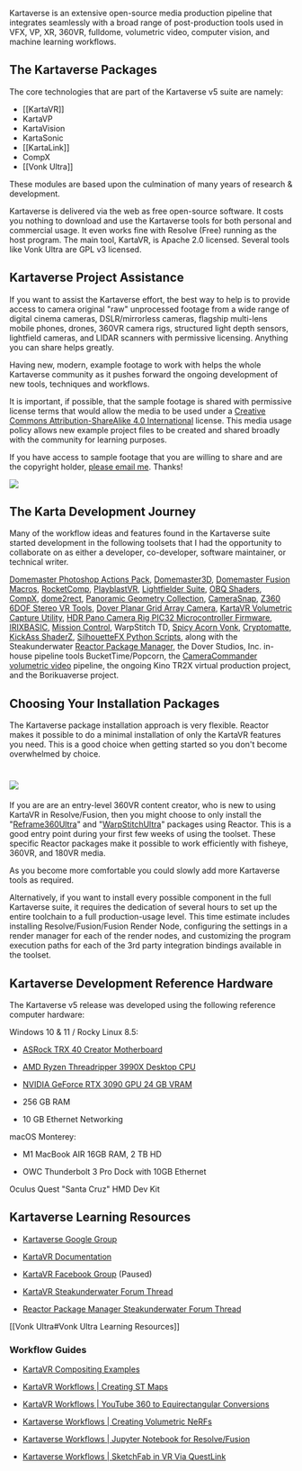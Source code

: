 Kartaverse is an extensive open-source media production pipeline that integrates seamlessly with a broad range of post-production tools used in VFX, VP, XR, 360VR, fulldome, volumetric video, computer vision, and machine learning workflows.

## The Kartaverse Packages

The core technologies that are part of the Kartaverse v5 suite are namely:

-   [[KartaVR]]
-   KartaVP
-   KartaVision
-   KartaSonic
-   [[KartaLink]]
-   CompX
-   [[Vonk Ultra]]

These modules are based upon the culmination of many years of research & development.

Kartaverse is delivered via the web as free open-source software. It costs you nothing to download and use the Kartaverse tools for both personal and commercial usage. It even works fine with Resolve (Free) running as the host program. The main tool, KartaVR, is Apache 2.0 licensed. Several tools like Vonk Ultra are GPL v3 licensed.

## Kartaverse Project Assistance

If you want to assist the Kartaverse effort, the best way to help is to provide access to camera original "raw" unprocessed footage from a wide range of digital cinema cameras, DSLR/mirrorless cameras, flagship multi-lens mobile phones, drones, 360VR camera rigs, structured light depth sensors, lightfield cameras, and LIDAR scanners with permissive licensing. Anything you can share helps greatly.

Having new, modern, example footage to work with helps the whole Kartaverse community as it pushes forward the ongoing development of new tools, techniques and workflows. 

It is important, if possible, that the sample footage is shared with permissive license terms that would allow the media to be used under a [Creative Commons Attribution-ShareAlike 4.0 International](http://creativecommons.org/licenses/by-sa/4.0/) license. This media usage policy allows new example project files to be created and shared broadly with the community for learning purposes. 

If you have access to sample footage that you are willing to share and are the copyright holder, [please email me](mailto:andrew@andrewhazelden.com). Thanks!

![](https://lh5.googleusercontent.com/tRxKZVDXHhtWnqhHML_bSS5XFYnTIrKBjbp51LPkGWsW69d0Ir2vp6mrpTyupvtzqX1DcYReKYmxP7srGqTTNM9a8VaYAK9gNybmbVnOdppKAtuup-08r91j12tSjac7fX_KavOQmLQqe8bs1RGPhrywRgqrvMJz_stk0-PWeUpyQFrkWcvj4KdZih8GYA)

## The Karta Development Journey

Many of the workflow ideas and features found in the Kartaverse suite started development in the following toolsets that I had the opportunity to collaborate on as either a developer, co-developer, software maintainer, or technical writer.

  

[Domemaster Photoshop Actions Pack](https://github.com/AndrewHazelden/Domemaster-Photoshop-Actions-Pack), [Domemaster3D](https://github.com/zicher3d-org/domemaster-stereo-shader), [Domemaster Fusion Macros](https://forum.blackmagicdesign.com/viewtopic.php?f=13&t=34060), [RocketComp](http://www.cgchannel.com/2015/07/andrew-hazelden-releases-rocketcomp-for-maya/), [PlayblastVR](http://www.cgchannel.com/2016/07/andrew-hazelden-releases-playblastvr-for-maya-v2-0/), [Lightfielder Suite](https://github.com/AndrewHazelden/LightfielderSuite), [OBQ Shaders](https://github.com/madesjardins/Obq_Shaders), [CompX](https://github.com/AndrewHazelden/CompX), [dome2rect](https://github.com/AndrewHazelden/dome2rect), [Panoramic Geometry Collection](https://github.com/AndrewHazelden/Panoramic_Geometry_Collection), [CameraSnap](https://github.com/AndrewHazelden/CameraSnap_Tools), [Z360 6DOF Stereo VR Tools](https://github.com/AndrewHazelden/Z360-6DOF-Stereo-VR-Tools), [Dover Planar Grid Array Camera](https://youtu.be/sKbzGgLLCoo), [KartaVR Volumetric Capture Utility](https://youtu.be/4rH4hbzQdYU), [HDR Pano Camera Rig PIC32 Microcontroller Firmware](https://libstock.mikroe.com/projects/view/1129/building-an-hdr-panoramic-camera-rig), [IRIXBASIC](https://github.com/AndrewHazelden/IRIXBASIC), [Mission Control](https://github.com/AndrewHazelden/Mission_Control_for_Raspberry_Pi/), WarpStitch TD, [Spicy Acorn Vonk](https://github.com/Spicy-Acorn), [Cryptomatte](https://github.com/Psyop/Cryptomatte), [KickAss ShaderZ](https://www.steakunderwater.com/wesuckless/viewtopic.php?t=3648), [SilhouetteFX Python Scripts](https://github.com/AndrewHazelden/SilhouetteFX-Python-Scripts), along with the Steakunderwater [Reactor Package Manager](https://gitlab.com/WeSuckLess/Reactor), the Dover Studios, Inc. in-house pipeline tools BucketTime/Popcorn, the [CameraCommander volumetric video](https://www.youtube.com/watch?v=dWECCiS__OY) pipeline, the ongoing Kino TR2X virtual production project, and the Borikuaverse project.

## Choosing Your Installation Packages

The Kartaverse package installation approach is very flexible. Reactor makes it possible to do a minimal installation of only the KartaVR features you need. This is a good choice when getting started so you don't become overwhelmed by choice.

# ![](https://lh5.googleusercontent.com/dJOAvNlyqSQwTcbQCNFnSOaMQXXbiIaHoozIW0f_R2KJpF3GKm-sR2dCaqGRt6LfBUwVs-gW6TAO9sPibcVrQaG0rfDC0OIpz_1NR-ZYGpx4E2CE8bizO06QN8LjdRh5VF_jy_pLx9oQxNUdr23SAMJYkzf4ZwEeCPz1vAhryqQdgK7duFwS7_IqYYlGsA)

If you are are an entry-level 360VR content creator, who is new to using KartaVR in Resolve/Fusion, then you might choose to only install the "[Reframe360Ultra](https://www.steakunderwater.com/wesuckless/viewtopic.php?p=36688#p36688)" and "[WarpStitchUltra](https://www.steakunderwater.com/wesuckless/viewtopic.php?p=41337#p41337)" packages using Reactor. This is a good entry point during your first few weeks of using the toolset. These specific Reactor packages make it possible to work efficiently with fisheye, 360VR, and 180VR media.

  

As you become more comfortable you could slowly add more Kartaverse tools as required.

  

Alternatively, if you want to install every possible component in the full Kartaverse suite, it requires the dedication of several hours to set up the entire toolchain to a full production-usage level. This time estimate includes installing Resolve/Fusion/Fusion Render Node, configuring the settings in a render manager for each of the render nodes, and customizing the program execution paths for each of the 3rd party integration bindings available in the toolset.

## Kartaverse Development Reference Hardware

The Kartaverse v5 release was developed using the following reference computer hardware:

  

Windows 10 & 11 / Rocky Linux 8.5:

-   [ASRock TRX 40 Creator Motherboard](https://www.asrock.com/mb/AMD/TRX40%20Creator/)
    
-   [AMD Ryzen Threadripper 3990X Desktop CPU](https://www.amd.com/en/products/cpu/amd-ryzen-threadripper-3990x)
    
-   [NVIDIA GeForce RTX 3090 GPU 24 GB VRAM](https://www.nvidia.com/en-us/geforce/graphics-cards/30-series/rtx-3090-3090ti/)
    
-   256 GB RAM
    
-   10 GB Ethernet Networking
    

  

macOS Monterey:

-   M1 MacBook AIR 16GB RAM, 2 TB HD
    
-   OWC Thunderbolt 3 Pro Dock with 10GB Ethernet
    

  

Oculus Quest "Santa Cruz" HMD Dev Kit

## Kartaverse Learning Resources

-   [Kartaverse Google Group](https://groups.google.com/g/kartaverse)
    
-   [KartaVR Documentation](https://andrewhazelden.com/projects/kartavr/docs/)
    
-   [KartaVR Facebook Group](https://www.facebook.com/groups/582228925914491/) (Paused)
    
-   [KartaVR Steakunderwater Forum Thread](https://www.steakunderwater.com/wesuckless/viewtopic.php?p=21111#p21111)
    
-   [Reactor Package Manager Steakunderwater Forum Thread](https://www.steakunderwater.com/wesuckless/viewtopic.php?f=32&t=3067)
    


[[Vonk Ultra#Vonk Ultra Learning Resources]]
    

### Workflow Guides

-   [KartaVR Compositing Examples](https://andrewhazelden.com/projects/kartavr/docs/examples.html)
    
-   [KartaVR Workflows | Creating ST Maps](https://docs.google.com/document/d/1lQ-wc9ucLJqj-HL7iKMNWA71klV5O1fk2-JicRB6gDY/edit?usp=sharing)
    
-   [KartaVR Workflows | YouTube 360 to Equirectangular Conversions](https://docs.google.com/document/d/1-7qD_xpxrYhczR5VihShTfdQ9u5E7yYGTtOcdw3DBXE/edit?usp=sharing)
    
-   [Kartaverse Workflows | Creating Volumetric NeRFs](https://docs.google.com/document/d/1vouz5gYpIw7bUBAGfAvPNcvNQoAfY_E7BhUJOGtV2cw/edit?usp=sharing)
    
-   [Kartaverse Workflows | Jupyter Notebook for Resolve/Fusion](https://docs.google.com/document/d/1Jza91fL7csYVOSgYCMsa17r3DMmaJdwXevieTh-tqWg/edit?usp=sharing)
    
-   [Kartaverse Workflows | SketchFab in VR Via QuestLink](https://docs.google.com/document/d/1sWkv5H7ZAM1SnqrEXYRL3kBKnvjqmDjKTA9v9ObN490/edit?usp=sharing)
    


